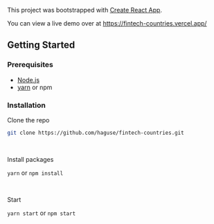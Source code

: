 This project was bootstrapped with [Create React App](https://github.com/facebook/create-react-app).

You can view a live demo over at https://fintech-countries.vercel.app/

## Getting Started

### Prerequisites

- [Node.js](https://nodejs.org/en/download/)
- [yarn](https://yarnpkg.com/) or npm

### Installation

Clone the repo

```sh
git clone https://github.com/haguse/fintech-countries.git
```

<br/>

Install packages

`yarn` or `npm install`

<br/>

Start

`yarn start` or `npm start`
<br/>
